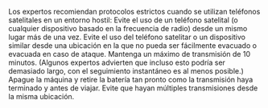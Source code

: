 [Title]: # (Protocolos recomendados)
[Difficulty]: # (Avanzado)
[Order]: # (2)

Los expertos recomiendan protocolos estrictos cuando se utilizan teléfonos satelitales en un entorno hostil: Evite el uso de un teléfono satelital (o cualquier dispositivo basado en la frecuencia de radio) desde un mismo lugar más de una vez. Evite el uso del teléfono satelitar o un dispositivo similar desde una ubicación en la que no pueda ser fácilmente evacuado o evacuada en caso de ataque. Mantenga un máximo de transmisión de 10 minutos. (Algunos expertos advierten que incluso esto podría ser demasiado largo, con el seguimiento instantáneo es al menos posible.) Apague la máquina y retire la batería tan pronto como la transmisión haya terminado y antes de viajar. Evite que hayan múltiples transmisiones desde la misma ubicación.